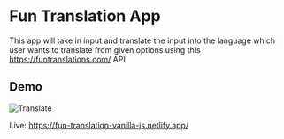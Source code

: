 # Fun Translation App

This app will take in input and translate the input into the language which user wants to translate from given options using this https://funtranslations.com/ API

## Demo

![Translate](https://user-images.githubusercontent.com/70641781/182995373-a80b864a-e794-4abe-bf5f-0b9ab127d4a2.gif)

Live: https://fun-translation-vanilla-js.netlify.app/

